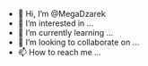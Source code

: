 - 👋 Hi, I’m @MegaDzarek
- 👀 I’m interested in ...
- 🌱 I’m currently learning ...
- 💞️ I’m looking to collaborate on ...
- 📫 How to reach me ...

<!---
MegaDzarek/MegaDzarek is a ✨ special ✨ repository because its `README.md` (this file) appears on your GitHub profile.
You can click the Preview link to take a look at your changes.
--->

